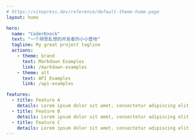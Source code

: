 ```yaml
---
# https://vitepress.dev/reference/default-theme-home-page
layout: home

hero:
  name: "CoderKnock"
  text: "一个胡思乱想的开发者的小小营地"
  tagline: My great project tagline
  actions:
    - theme: brand
      text: Markdown Examples
      link: /markdown-examples
    - theme: alt
      text: API Examples
      link: /api-examples

features:
  - title: Feature A
    details: Lorem ipsum dolor sit amet, consectetur adipiscing elit
  - title: Feature B
    details: Lorem ipsum dolor sit amet, consectetur adipiscing elit
  - title: Feature C
    details: Lorem ipsum dolor sit amet, consectetur adipiscing elit
---
```


